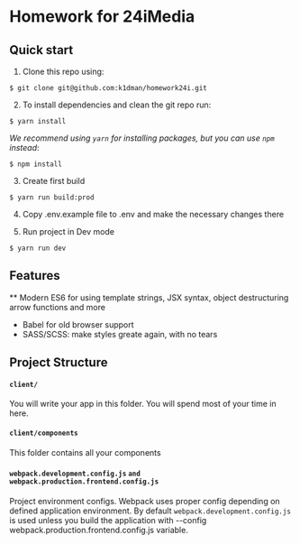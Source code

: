# Homework for 24iMedia

## Quick start

1. Clone this repo using:
  ```shell
  $ git clone git@github.com:k1dman/homework24i.git
  ```

2. To install dependencies and clean the git repo run:

  ```shell
  $ yarn install
  ```

  *We recommend using `yarn` for installing packages, but you can use `npm` instead*:

  ```shell
  $ npm install
  ```
3. Create first build

  ```shell
  $ yarn run build:prod
  ```
4. Copy .env.example file to .env and make the necessary changes there

5. Run project in Dev mode

  ```shell
  $ yarn run dev
  ```

## Features

** Modern ES6 for using template strings, JSX syntax, object destructuring arrow functions and more
* Babel for old browser support
* SASS/SCSS: make styles greate again, with no tears

## Project Structure

#### `client/`

You will write your app in this folder. You will spend most of your time in here.

#### `client/components`

This folder contains all your components

#### `webpack.development.config.js` `and webpack.production.frontend.config.js`
Project environment configs. Webpack uses proper config depending on defined application environment.
By default `webpack.development.config.js` is used unless you build the application with --config webpack.production.frontend.config.js variable.


